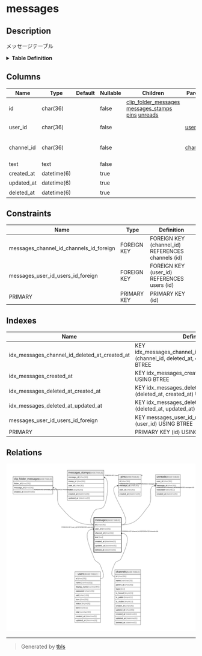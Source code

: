 # messages

## Description

メッセージテーブル

<details>
<summary><strong>Table Definition</strong></summary>

```sql
CREATE TABLE `messages` (
  `id` char(36) NOT NULL,
  `user_id` char(36) NOT NULL,
  `channel_id` char(36) NOT NULL,
  `text` text CHARACTER SET utf8mb4 COLLATE utf8mb4_bin NOT NULL,
  `created_at` datetime(6) DEFAULT NULL,
  `updated_at` datetime(6) DEFAULT NULL,
  `deleted_at` datetime(6) DEFAULT NULL,
  PRIMARY KEY (`id`),
  KEY `idx_messages_channel_id_deleted_at_created_at` (`channel_id`,`deleted_at`,`created_at`),
  KEY `idx_messages_created_at` (`created_at`),
  KEY `idx_messages_deleted_at_created_at` (`deleted_at`,`created_at`),
  KEY `idx_messages_deleted_at_updated_at` (`deleted_at`,`updated_at`),
  KEY `messages_user_id_users_id_foreign` (`user_id`),
  CONSTRAINT `messages_channel_id_channels_id_foreign` FOREIGN KEY (`channel_id`) REFERENCES `channels` (`id`) ON DELETE CASCADE ON UPDATE CASCADE,
  CONSTRAINT `messages_user_id_users_id_foreign` FOREIGN KEY (`user_id`) REFERENCES `users` (`id`) ON DELETE CASCADE ON UPDATE CASCADE
) ENGINE=InnoDB DEFAULT CHARSET=utf8mb4
```

</details>

## Columns

| Name | Type | Default | Nullable | Children | Parents | Comment |
| ---- | ---- | ------- | -------- | -------- | ------- | ------- |
| id | char(36) |  | false | [clip_folder_messages](clip_folder_messages.md) [messages_stamps](messages_stamps.md) [pins](pins.md) [unreads](unreads.md) |  | メッセージUUID |
| user_id | char(36) |  | false |  | [users](users.md) | 投稿ユーザーUUID |
| channel_id | char(36) |  | false |  | [channels](channels.md) | 投稿先チャンネルUUID |
| text | text |  | false |  |  | 本文 |
| created_at | datetime(6) |  | true |  |  | 作成日時 |
| updated_at | datetime(6) |  | true |  |  | 更新日時 |
| deleted_at | datetime(6) |  | true |  |  | 削除日時 |

## Constraints

| Name | Type | Definition |
| ---- | ---- | ---------- |
| messages_channel_id_channels_id_foreign | FOREIGN KEY | FOREIGN KEY (channel_id) REFERENCES channels (id) |
| messages_user_id_users_id_foreign | FOREIGN KEY | FOREIGN KEY (user_id) REFERENCES users (id) |
| PRIMARY | PRIMARY KEY | PRIMARY KEY (id) |

## Indexes

| Name | Definition |
| ---- | ---------- |
| idx_messages_channel_id_deleted_at_created_at | KEY idx_messages_channel_id_deleted_at_created_at (channel_id, deleted_at, created_at) USING BTREE |
| idx_messages_created_at | KEY idx_messages_created_at (created_at) USING BTREE |
| idx_messages_deleted_at_created_at | KEY idx_messages_deleted_at_created_at (deleted_at, created_at) USING BTREE |
| idx_messages_deleted_at_updated_at | KEY idx_messages_deleted_at_updated_at (deleted_at, updated_at) USING BTREE |
| messages_user_id_users_id_foreign | KEY messages_user_id_users_id_foreign (user_id) USING BTREE |
| PRIMARY | PRIMARY KEY (id) USING BTREE |

## Relations

![er](messages.svg)

---

> Generated by [tbls](https://github.com/k1LoW/tbls)
